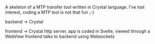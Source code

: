 A skeleton of a MTP transfer tool written in Crystal language.
I've lost interest, coding a MTP tool is not that fun ;-)

backend  -> Crystal

frontend -> Crystal http server, app is coded in Svelte, viewed through a WebView
frontend talks to backend using Websockets